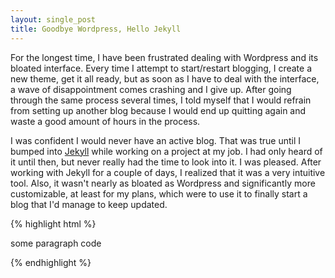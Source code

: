 ```yaml
---
layout: single_post
title: Goodbye Wordpress, Hello Jekyll
---
```


For the longest time, I have been frustrated dealing with Wordpress and its bloated interface. Every time I attempt to start/restart blogging, I create a new theme, get it all ready, but as soon as I have to deal with the interface, a wave of disappointment comes crashing and I give up. After going through the same process several times, I told myself that I would refrain from setting up another blog because I would end up quitting again and waste a good amount of hours in the process. 

I was confident I would never have an active blog. That was true until I bumped into [Jekyll](http://jekyllrb.com/) while working on a project at my job. I had only heard of it until then, but never really had the time to look into it. I was pleased. After working with Jekyll for a couple of days, I realized that it was a very intuitive tool. Also, it wasn't nearly as bloated as Wordpress and significantly more customizable, at least for my plans, which were to use it to finally start a blog that I'd manage to keep updated. 


{% highlight html %}
<p>some paragraph code</p>
{% endhighlight %}